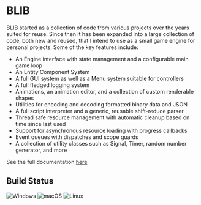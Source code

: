 # BLIB

BLIB started as a collection of code from various projects over the years suited for reuse. Since then it has been expanded into a large collection
of code, both new and reused, that I intend to use as a small game engine for personal projects. Some of the key features include:
- An Engine interface with state management and a configurable main game loop
- An Entity Component System
- A full GUI system as well as a Menu system suitable for controllers
- A full fledged logging system
- Animations, an animation editor, and a collection of custom renderable shapes
- Utilities for encoding and decoding formatted binary data and JSON
- A full script interpreter and a generic, reusable shift-reduce parser
- Thread safe resource management with automatic cleanup based on time since last used
- Support for asynchronous resource loading with progress callbacks
- Event queues with dispatches and scope guards
- A collection of utility classes such as Signal, Timer, random number generator, and more

See the full documentation [here](https://benreid24.github.io/BLIB)

## Build Status
![Windows](https://github.com/benreid24/BLIB/workflows/windows-verify/badge.svg?branch=master) 
![macOS](https://github.com/benreid24/BLIB/workflows/macos-verify/badge.svg?branch=master) 
![Linux](https://github.com/benreid24/BLIB/workflows/linux-verify/badge.svg?branch=master)
